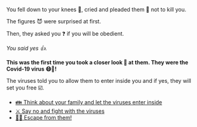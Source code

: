 You fell down to your knees 🧎, cried and pleaded them 🙏 not to kill you.

The figures 😈 were surprised at first. 

Then, they asked you ❓ if you will be obedient. 

*You said yes 👍.*

**This was the first time you took a closer look 🧐 at them. They were the Covid-19 virus 😷🦠!**

The viruses told you to allow them to enter inside you and if yes, they will set you free ☑️.

- [👪 Think about your family and let the viruses enter inside](../WIP.md)
- [⚔️ Say no and fight with the viruses](1-DB.md)
- [🏃‍♂️ Escape from them!](../WIP.md)
